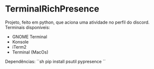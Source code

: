 # TerminalRichPresence
Projeto, feito em python, que aciona uma atividade no perfil do discord.  
Terminais disponíveis:
- GNOME Terminal
- Konsole
- iTerm2
- Terminal (MacOs)

Dependências:
´´sh
pip install psutil pypresence
´´
